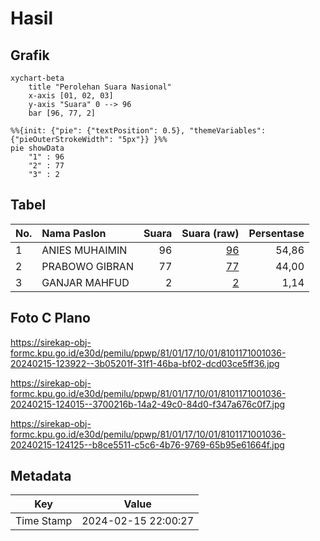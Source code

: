 # Hasil

## Grafik

```mermaid
xychart-beta
    title "Perolehan Suara Nasional"
    x-axis [01, 02, 03]
    y-axis "Suara" 0 --> 96
    bar [96, 77, 2]
```

```mermaid
%%{init: {"pie": {"textPosition": 0.5}, "themeVariables": {"pieOuterStrokeWidth": "5px"}} }%%
pie showData
    "1" : 96
    "2" : 77
    "3" : 2
```

## Tabel

| No. | Nama Paslon    | Suara | Suara (raw) | Persentase |
|:--- |:-------------- | -----:| -----------:| ----------:|
| 1   | ANIES MUHAIMIN | 96    | [96][p-1]   | 54,86      |
| 2   | PRABOWO GIBRAN | 77    | [77][p-2]   | 44,00      |
| 3   | GANJAR MAHFUD  | 2     | [2][p-3]    | 1,14       |


[p-1]: https://github.com/gigit-pemilu/pemilu-2024/blob/main/pilpres/hitung-suara/sub/81-maluku/sub/01-maluku-tengah/sub/17-kota-masohi/sub/1001-namaelo/sub/036-tps/sub/paslon-1.txt
[p-2]: https://github.com/gigit-pemilu/pemilu-2024/blob/main/pilpres/hitung-suara/sub/81-maluku/sub/01-maluku-tengah/sub/17-kota-masohi/sub/1001-namaelo/sub/036-tps/sub/paslon-2.txt
[p-3]: https://github.com/gigit-pemilu/pemilu-2024/blob/main/pilpres/hitung-suara/sub/81-maluku/sub/01-maluku-tengah/sub/17-kota-masohi/sub/1001-namaelo/sub/036-tps/sub/paslon-3.txt

## Foto C Plano

https://sirekap-obj-formc.kpu.go.id/e30d/pemilu/ppwp/81/01/17/10/01/8101171001036-20240215-123922--3b05201f-31f1-46ba-bf02-dcd03ce5ff36.jpg

https://sirekap-obj-formc.kpu.go.id/e30d/pemilu/ppwp/81/01/17/10/01/8101171001036-20240215-124015--3700216b-14a2-49c0-84d0-f347a676c0f7.jpg

https://sirekap-obj-formc.kpu.go.id/e30d/pemilu/ppwp/81/01/17/10/01/8101171001036-20240215-124125--b8ce5511-c5c6-4b76-9769-65b95e61664f.jpg


## Metadata

| Key        | Value               |
| ---------- | ------------------- |
| Time Stamp | 2024-02-15 22:00:27 |



